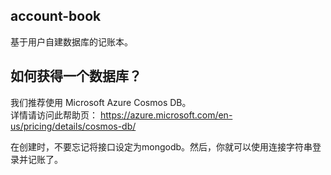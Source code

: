 ## account-book
基于用户自建数据库的记账本。

## 如何获得一个数据库？
我们推荐使用 Microsoft Azure Cosmos DB。  
详情请访问此帮助页：
https://azure.microsoft.com/en-us/pricing/details/cosmos-db/

在创建时，不要忘记将接口设定为mongodb。然后，你就可以使用连接字符串登录并记账了。
